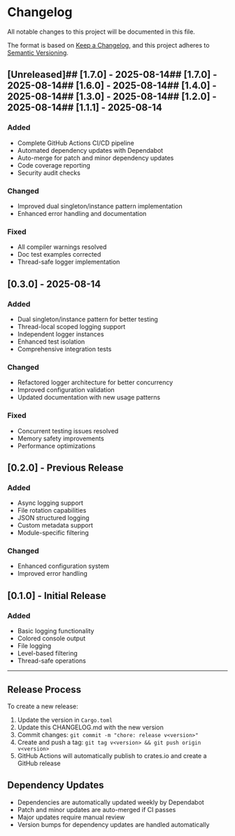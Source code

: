 # Changelog

All notable changes to this project will be documented in this file.

The format is based on [Keep a Changelog](https://keepachangelog.com/en/1.0.0/),
and this project adheres to [Semantic Versioning](https://semver.org/spec/v2.0.0.html).

## [Unreleased]## [1.7.0] - 2025-08-14## [1.7.0] - 2025-08-14## [1.6.0] - 2025-08-14## [1.4.0] - 2025-08-14## [1.3.0] - 2025-08-14## [1.2.0] - 2025-08-14## [1.1.1] - 2025-08-14

### Added
- Complete GitHub Actions CI/CD pipeline
- Automated dependency updates with Dependabot
- Auto-merge for patch and minor dependency updates
- Code coverage reporting
- Security audit checks

### Changed
- Improved dual singleton/instance pattern implementation
- Enhanced error handling and documentation

### Fixed
- All compiler warnings resolved
- Doc test examples corrected
- Thread-safe logger implementation

## [0.3.0] - 2025-08-14

### Added
- Dual singleton/instance pattern for better testing
- Thread-local scoped logging support
- Independent logger instances
- Enhanced test isolation
- Comprehensive integration tests

### Changed
- Refactored logger architecture for better concurrency
- Improved configuration validation
- Updated documentation with new usage patterns

### Fixed
- Concurrent testing issues resolved
- Memory safety improvements
- Performance optimizations

## [0.2.0] - Previous Release

### Added
- Async logging support
- File rotation capabilities
- JSON structured logging
- Custom metadata support
- Module-specific filtering

### Changed
- Enhanced configuration system
- Improved error handling

## [0.1.0] - Initial Release

### Added
- Basic logging functionality
- Colored console output
- File logging
- Level-based filtering
- Thread-safe operations

---

## Release Process

To create a new release:

1. Update the version in `Cargo.toml`
2. Update this CHANGELOG.md with the new version
3. Commit changes: `git commit -m "chore: release v<version>"`
4. Create and push a tag: `git tag v<version> && git push origin v<version>`
5. GitHub Actions will automatically publish to crates.io and create a GitHub release

## Dependency Updates

- Dependencies are automatically updated weekly by Dependabot
- Patch and minor updates are auto-merged if CI passes
- Major updates require manual review
- Version bumps for dependency updates are handled automatically
